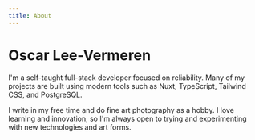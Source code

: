 ```yaml
---
title: About
---
```



# Oscar Lee-Vermeren

I'm a self-taught full-stack developer focused on reliability. Many of my projects are built using modern tools such as Nuxt, TypeScript, Tailwind CSS, and PostgreSQL.

I write in my free time and do fine art photography as a hobby. I love learning and innovation, so I'm always open to trying and experimenting with new technologies and art forms.
